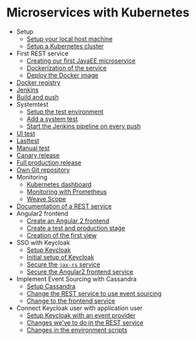 # Microservices with Kubernetes

* Setup
  * [Setup your local host machine](01_Setup/01_Host_setup.md)
  * [Setup a Kubernetes cluster](01_Setup/02_Kubernetes_setup.md)
* First REST service
  * [Creating our first JavaEE microservice](02_First_rest_service/01_JavaEE_service.md)
  * [Dockerization of the service](02_First_rest_service/02_Dockerization.md)
  * [Deploy the Docker image](02_First_rest_service/03_Deploy_in_Kubernetes.md)
* [Docker registry](03_Docker_registry/01_Setup_a_docker_registry.md)
* [Jenkins](04_Jenkins/01_Setup_Jenkins_in_Kubernetes.md)
* [Build and push](05_Build_and_push_ci_step/01_Build_and_push_CI_step.md)
* Systemtest
  * [Setup the test environment](06_Systemtest_ci_step/01_Setup_test_env.md)
  * [Add a system test](06_Systemtest_ci_step/02_Systemtest.md)
  * [Start the Jenkins pipeline on every push](06_Systemtest_ci_step/03_Start_pipeline_on_every_push.md)
* [UI test](07_UI_test/01_UI_Test.md)
* [Lasttest](08_Lasttest/01_Last_test.md)
* [Manual test](09_Manual_test/01_Create_manual_test.md)
* [Canary release](10_Canary_release/01_Create_a_canary_release.md)
* [Full production release](11_Full_production_release/01_Go_full_production.md)
* [Own Git repository](12_Own_Gogs/01_Use_your_own_Git_repository.md)
* Monitoring
  * [Kubernetes dashboard](13_Monitoring/01_Dashboard.md)
  * [Monitoring with Prometheus](13_Monitoring/02_Prometheus.md)
  * [Weave Scope](13_Monitoring/03_Weave_scope.md)
* [Documentation of a REST service](14_Documentation_of_rest_service/01_Documentation.md)
* Angular2 frontend
  * [Create an Angular 2 frontend](15_Angular2_frontend/01_Initial_setup.md)
  * [Create a test and production stage](15_Angular2_frontend/02_Test_and_prod_stage.md)
  * [Creation of the first view](15_Angular2_frontend/03_First_view.md)
* SSO with Keycloak
  * [Setup Keycloak](16_SSO_with_Keycloak/01_Setup_Keycloak.md)
  * [Initial setup of Keycloak](16_SSO_with_Keycloak/02_Initial_setup_of_Keycloak.md)
  * [Secure the `jax-rs` service](16_SSO_with_Keycloak/03_Secure_REST_service.md)
  * [Secure the Angular2 frontend service](16_SSO_with_Keycloak/04_Secure_frontend_service.md)
* Implement Event Sourcing with Cassandra
  * [Setup Cassandra](17_Event_Sourcing_with_Cassandra/01_Setup_Cassandra.md)
  * [Change the REST service to use event sourcing](17_Event_Sourcing_with_Cassandra/02_REST_service_with_event_sourcing.md)
  * [Change to the frontend service](17_Event_Sourcing_with_Cassandra/03_Changes_to_the_frontend.md)
* Connect Keycloak user with application user
  * [Setup Keycloak with an event provider](18_Connect_keycloak_user_with_application_user/01_Setup_keycloak_with_a_provider.md)
  * [Changes we've to do in the REST service](18_Connect_keycloak_user_with_application_user/02_Changes_to_the_REST_service.md)
  * [Changes in the environment scripts](18_Connect_keycloak_user_with_application_user/03_Changes_in_the_environment.md)
  